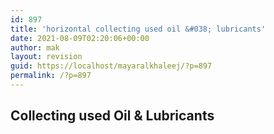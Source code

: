 ```yaml
---
id: 897
title: 'horizontal collecting used oil &#038; lubricants'
date: 2021-08-09T02:20:06+00:00
author: mak
layout: revision
guid: https://localhost/mayaralkhaleej/?p=897
permalink: /?p=897
---
```

## Collecting used Oil & Lubricants